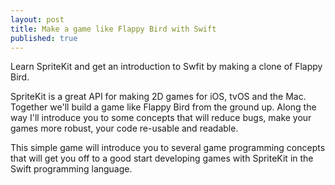 ```yaml
---
layout: post
title: Make a game like Flappy Bird with Swift
published: true
---
```


Learn SpriteKit and get an introduction to Swfit by making a clone of Flappy Bird.

SpriteKit is a great API for making 2D games for iOS, tvOS and the Mac. Together we'll build a game like Flappy Bird from the ground up. Along the way I'll introduce you to some concepts that will reduce bugs, make your games more robust, your code re-usable and readable.

This simple game will introduce you to several game programming concepts that will get you off to a good start developing games with SpriteKit in the Swift programming language. 


